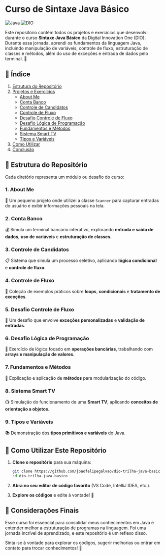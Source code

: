 # Curso de Sintaxe Java Básico

![Java](https://img.shields.io/badge/Java-ED8B00?style=for-the-badge&logo=java&logoColor=white)
![DIO](https://img.shields.io/badge/Digital%20Innovation%20One-000000?style=for-the-badge&logo=dio&logoColor=white)

Este repositório contém todos os projetos e exercícios que desenvolvi durante o curso **Sintaxe Java Básico** da Digital Innovation One (DIO). Durante essa jornada, aprendi os fundamentos da linguagem Java, incluindo manipulação de variáveis, controle de fluxo, estruturação de classes e métodos, além do uso de exceções e entrada de dados pelo terminal. 📌

## 📌 Índice

1. [Estrutura do Repositório](#estrutura-do-repositório)
2. [Projetos e Exercícios](#projetos-e-exercicios)
   - [About Me](#1-about-me)
   - [Conta Banco](#2-conta-banco)
   - [Controle de Candidatos](#3-controle-candidatos)
   - [Controle de Fluxo](#4-controle-fluxo)
   - [Desafio Controle de Fluxo](#5-desafio-controle-fluxo)
   - [Desafio Lógica de Programação](#6-desafio-logica-de-programacao)
   - [Fundamentos e Métodos](#7-fundamentos-metodos)
   - [Sistema Smart TV](#8-sistema-smart-tv)
   - [Tipos e Variáveis](#9-tipos-variaveis)
3. [Como Utilizar](#como-utilizar-este-repositorio)
4. [Conclusão](#conclusao)

## 📂 Estrutura do Repositório

Cada diretório representa um módulo ou desafio do curso:

### 1. **About Me**

🚀 Um pequeno projeto onde utilizei a classe `Scanner` para capturar entradas do usuário e exibir informações pessoais na tela.

### 2. **Conta Banco**

💰 Simula um terminal bancário interativo, explorando **entrada e saída de dados**, **uso de variáveis** e **estruturação de classes**.

### 3. **Controle de Candidatos**

📋 Sistema que simula um processo seletivo, aplicando **lógica condicional** e **controle de fluxo**.

### 4. **Controle de Fluxo**

🔄 Coleção de exemplos práticos sobre **loops**, **condicionais** e **tratamento de exceções**.

### 5. **Desafio Controle de Fluxo**

🧩 Um desafio que envolve **exceções personalizadas** e **validação de entradas**.

### 6. **Desafio Lógica de Programação**

🧠 Exercício de lógica focado em **operações bancárias**, trabalhando com **arrays e manipulação de valores**.

### 7. **Fundamentos e Métodos**

📌 Explicação e aplicação de **métodos** para modularização do código.

### 8. **Sistema Smart TV**

📺 Simulação do funcionamento de uma **Smart TV**, aplicando **conceitos de orientação a objetos**.

### 9. **Tipos e Variáveis**

📚 Demonstração dos **tipos primitivos e variáveis** do Java.

## 🚀 Como Utilizar Este Repositório

1. **Clone o repositório** para sua máquina:
   ```bash
   git clone https://github.com/joaofelipegalvao/dio-trilha-java-basico.git
   cd dio-trilha-java-basico
   ```
2. **Abra no seu editor de código favorito** (VS Code, IntelliJ IDEA, etc.).

3. **Explore os códigos** e edite à vontade! 📝

## 📢 Considerações Finais

Esse curso foi essencial para consolidar meus conhecimentos em Java e entender melhor a estruturação de programas na linguagem. Foi uma jornada incrível de aprendizado, e este repositório é um reflexo disso.

Sinta-se à vontade para explorar os códigos, sugerir melhorias ou entrar em contato para trocar conhecimentos! 🚀

